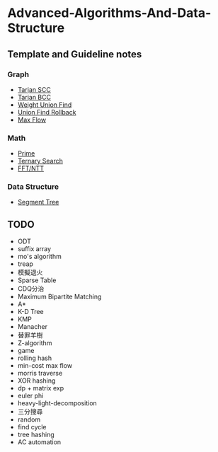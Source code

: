 # Advanced-Algorithms-And-Data-Structure

## Template and Guideline notes

### Graph
- [Tarjan SCC](https://github.com/louisfghbvc/Advanced-Algorithms-And-Data-Structure/tree/main/SCC)
- [Tarjan BCC](https://github.com/louisfghbvc/Advanced-Algorithms-And-Data-Structure/tree/main/BCC)
- [Weight Union Find](https://github.com/louisfghbvc/Advanced-Algorithms-And-Data-Structure/tree/main/Weight%20Union%20Find%20)
- [Union Find Rollback](https://github.com/louisfghbvc/Advanced-Algorithms-And-Data-Structure/tree/main/Union%20Find%20Rollback)
- [Max Flow](https://github.com/louisfghbvc/Advanced-Algorithms-And-Data-Structure/tree/main/Max%20Flow)

### Math
- [Prime](https://github.com/louisfghbvc/Advanced-Algorithms-And-Data-Structure/tree/main/Prime)
- [Ternary Search](https://github.com/louisfghbvc/Advanced-Algorithms-And-Data-Structure/tree/main/Ternary%20Search)
- [FFT/NTT](https://github.com/louisfghbvc/Advanced-Algorithms-And-Data-Structure/tree/main/Numeric/FFT)

### Data Structure

- [Segment Tree](https://github.com/louisfghbvc/Advanced-Algorithms-And-Data-Structure/tree/main/Segment%20Tree)

## TODO
- ODT
- suffix array
- mo's algorithm
- treap
- 模擬退火
- Sparse Table
- CDQ分治
- Maximum Bipartite Matching
- A*
- K-D Tree
- KMP
- Manacher
- 替罪羊樹
- Z-algorithm
- game
- rolling hash
- min-cost max flow
- morris traverse
- XOR hashing
- dp + matrix exp
- euler phi
- heavy-light-decomposition
- 三分搜尋
- random
- find cycle
- tree hashing
- AC automation
